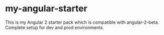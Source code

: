 # my-angular-starter
This is my Angular 2 starter pack which is compatible with angular-2-beta. Complete setup for dev and prod environments.
